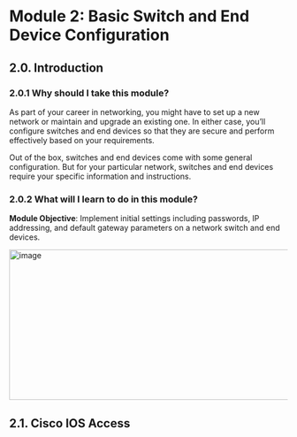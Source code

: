 # Module 2: Basic Switch and End Device Configuration

## 2.0. Introduction

### 2.0.1 Why should I take this module?

As part of your career in networking, you might have to set up a new network or maintain and upgrade an existing one. In either case, you’ll configure switches and end devices so that they are secure and perform effectively based on your requirements.

Out of the box, switches and end devices come with some general configuration. But for your particular network, switches and end devices require your specific information and instructions.

### 2.0.2 What will I learn to do in this module?

**Module Objective**: Implement initial settings including passwords, IP addressing, and default gateway parameters on a network switch and end devices.

<img width="527" height="272" alt="image" src="https://github.com/user-attachments/assets/0c592be2-ece5-411c-b177-b8b0a72746aa" />

## 2.1. Cisco IOS Access

